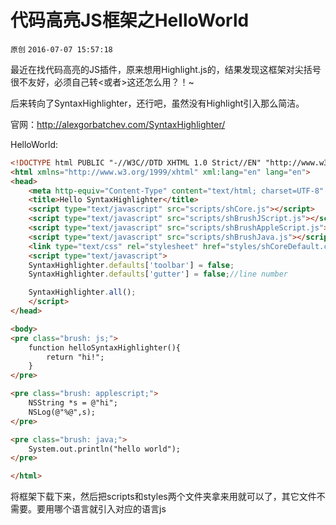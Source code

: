 # 代码高亮JS框架之HelloWorld

`原创` `2016-07-07 15:57:18`

最近在找代码高亮的JS插件，原来想用Highlight.js的，结果发现这框架对尖括号很不友好，必须自己转<或者>这还怎么用？！~

后来转向了SyntaxHighlighter，还行吧，虽然没有Highlight引入那么简洁。

官网：http://alexgorbatchev.com/SyntaxHighlighter/

HelloWorld:

```html
<!DOCTYPE html PUBLIC "-//W3C//DTD XHTML 1.0 Strict//EN" "http://www.w3.org/TR/xhtml1/DTD/xhtml1-strict.dtd">
<html xmlns="http://www.w3.org/1999/xhtml" xml:lang="en" lang="en">
<head>
	<meta http-equiv="Content-Type" content="text/html; charset=UTF-8" />
	<title>Hello SyntaxHighlighter</title>
	<script type="text/javascript" src="scripts/shCore.js"></script>
	<script type="text/javascript" src="scripts/shBrushJScript.js"></script>
	<script type="text/javascript" src="scripts/shBrushAppleScript.js"></script>
	<script type="text/javascript" src="scripts/shBrushJava.js"></script>
	<link type="text/css" rel="stylesheet" href="styles/shCoreDefault.css"/>
	<script type="text/javascript">
	SyntaxHighlighter.defaults['toolbar'] = false;
	SyntaxHighlighter.defaults['gutter'] = false;//line number

	SyntaxHighlighter.all();
	</script>
</head>

<body>
<pre class="brush: js;">
	function helloSyntaxHighlighter(){
		return "hi!";
	}
</pre>

<pre class="brush: applescript;">
	NSString *s = @"hi";
	NSLog(@"%@",s);
</pre>

<pre class="brush: java;">
	System.out.println("hello world");
</pre>

</html>
```

将框架下载下来，然后把scripts和styles两个文件夹拿来用就可以了，其它文件不需要。要用哪个语言就引入对应的语言js 
